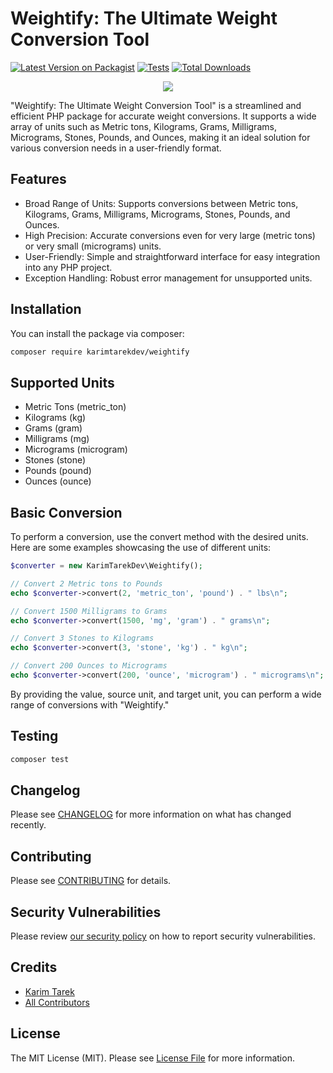 # Weightify: The Ultimate Weight Conversion Tool

[![Latest Version on Packagist](https://img.shields.io/packagist/v/karimtarekdev/weightify.svg?style=flat-square)](https://packagist.org/packages/karimtarekdev/weightify)
[![Tests](https://img.shields.io/github/actions/workflow/status/karimtarekdev/weightify/run-tests.yml?branch=main&label=tests&style=flat-square)](https://github.com/karimtarekdev/weightify/actions/workflows/run-tests.yml)
[![Total Downloads](https://img.shields.io/packagist/dt/karimtarekdev/weightify.svg?style=flat-square)](https://packagist.org/packages/karimtarekdev/weightify)

<p align="center">
    <img src="https://i.imgur.com/NmcsUTp.png">
</p>

"Weightify: The Ultimate Weight Conversion Tool" is a streamlined and efficient PHP package for accurate weight conversions. It supports a wide array of units such as Metric tons, Kilograms, Grams, Milligrams, Micrograms, Stones, Pounds, and Ounces, making it an ideal solution for various conversion needs in a user-friendly format.

## Features
- Broad Range of Units: Supports conversions between Metric tons, Kilograms, Grams, Milligrams, Micrograms, Stones, Pounds, and Ounces.
- High Precision: Accurate conversions even for very large (metric tons) or very small (micrograms) units.
- User-Friendly: Simple and straightforward interface for easy integration into any PHP project.
- Exception Handling: Robust error management for unsupported units.

## Installation

You can install the package via composer:

```bash
composer require karimtarekdev/weightify
```

## Supported Units
- Metric Tons (metric_ton)
- Kilograms (kg)
- Grams (gram)
- Milligrams (mg)
- Micrograms (microgram)
- Stones (stone)
- Pounds (pound)
- Ounces (ounce)

## Basic Conversion
To perform a conversion, use the convert method with the desired units. Here are some examples showcasing the use of different units:

```php
$converter = new KarimTarekDev\Weightify();

// Convert 2 Metric tons to Pounds
echo $converter->convert(2, 'metric_ton', 'pound') . " lbs\n";

// Convert 1500 Milligrams to Grams
echo $converter->convert(1500, 'mg', 'gram') . " grams\n";

// Convert 3 Stones to Kilograms
echo $converter->convert(3, 'stone', 'kg') . " kg\n";

// Convert 200 Ounces to Micrograms
echo $converter->convert(200, 'ounce', 'microgram') . " micrograms\n";
```
By providing the value, source unit, and target unit, you can perform a wide range of conversions with "Weightify."


## Testing

```bash
composer test
```

## Changelog

Please see [CHANGELOG](CHANGELOG.md) for more information on what has changed recently.

## Contributing

Please see [CONTRIBUTING](CONTRIBUTING.md) for details.

## Security Vulnerabilities

Please review [our security policy](../../security/policy) on how to report security vulnerabilities.

## Credits

- [Karim Tarek](https://github.com/KarimTarekDev)
- [All Contributors](../../contributors)

## License

The MIT License (MIT). Please see [License File](LICENSE.md) for more information.
